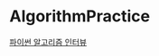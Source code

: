 # AlgorithmPractice  
[파이썬 알고리즘 인터뷰](https://github.com/Yoonkeee/AlgorithmPractice/blob/master/PythonAlgorithmInterview) 

